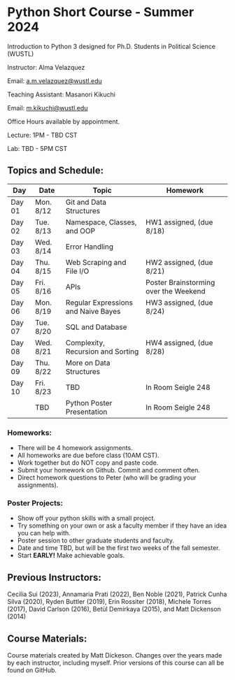 # Python Short Course - Summer 2024

Introduction to Python 3 designed for Ph.D. Students in Political Science (WUSTL)


Instructor: Alma Velazquez

Email: a.m.velazquez@wustl.edu

Teaching Assistant: Masanori Kikuchi

Email: m.kikuchi@wustl.edu

Office Hours available by appointment. 

Lecture: 1PM - TBD CST

Lab: TBD - 5PM CST

## Topics and Schedule:

| Day     | Date      | Topic                                 | Homework			                    |
|-------- |-----------|---------------------------------------|-----------------------------------------|
| Day 01  | Mon. 8/12 | Git and Data Structures               | 	  
| Day 02  | Tue. 8/13 | Namespace, Classes, and OOP           | HW1 assigned, (due 8/18) 
| Day 03  | Wed. 8/14 | Error Handling                        | 
| Day 04  | Thu. 8/15 | Web Scraping and File I/O             | HW2 assigned, (due 8/21) 
| Day 05  | Fri. 8/16 | APIs                                  | Poster Brainstorming over the Weekend
| Day 06  | Mon. 8/19 | Regular Expressions and Naive Bayes   | HW3 assigned, (due 8/24) 
| Day 07  | Tue. 8/20 | SQL and Database	                    | 
| Day 08  | Wed. 8/21 | Complexity, Recursion and Sorting     | HW4 assigned, (due 8/28) 
| Day 09  | Thu. 8/22 | More on Data Structures               | 
| Day 10  | Fri. 8/23 | TBD                                   | In Room Seigle 248 
|         | TBD       | Python Poster Presentation            | In Room Seigle 248 

### Homeworks: 
- There will be 4 homework assignments.
- All homeworks are due before class (10AM CST).
- Work together but do NOT copy and paste code.
- Submit your homework on Github. Commit and comment often. 
- Direct homework questions to Peter (who will be grading your assignments). 

### Poster Projects: 
- Show off your python skills with a small project. 
- Try something on your own or ask a faculty member if they have an idea you can help with. 
- Poster session to other graduate students and faculty. 
- Date and time TBD, but will be the first two weeks of the fall semester. 
- Start **EARLY!** Make achievable goals. 


## Previous Instructors:
Cecilia Sui (2023), Annamaria Prati (2022), Ben Noble (2021), Patrick Cunha Silva (2020), Ryden Buttler (2019), Erin Rossiter (2018),  Michele Torres (2017), David Carlson (2016), Betül Demirkaya (2015), and Matt Dickenson (2014)

## Course Materials:
Course materials created by Matt Dickeson. Changes over the years made by each instructor, including myself. Prior versions of this course can all be found on GitHub.

